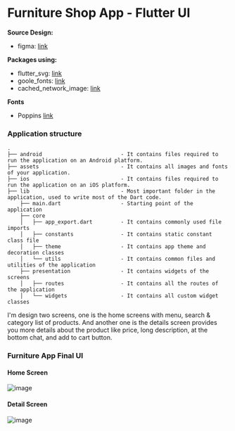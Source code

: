 # Furniture Shop App - Flutter UI

**Source Design:**

- figma: [link](https://www.figma.com/file/Yf8eAPv64MXENhETRNjkt7/furniture-shop?type=design&t=1zvhyejUA9VE0ra9-0)

**Packages using:**

- flutter_svg: [link](https://pub.dev/packages/flutter_svg)
- goole_fonts: [link](https://pub.dev/packages/google_fonts)
- cached_network_image: [link](https://pub.dev/packages/cached_network_image)

**Fonts**

- Poppins [link](https://fonts.google.com/specimen/Poppins)

### Application structure
                    
```
.
├── android                         - It contains files required to run the application on an Android platform.
├── assets                          - It contains all images and fonts of your application.
├── ios                             - It contains files required to run the application on an iOS platform.
├── lib                             - Most important folder in the application, used to write most of the Dart code.
    ├── main.dart                   - Starting point of the application
    ├── core
    │   ├── app_export.dart         - It contains commonly used file imports
    │   ├── constants               - It contains static constant class file
    │   ├── theme                   - It contains app theme and decoration classes
    │   └── utils                   - It contains common files and utilities of the application
    ├── presentation                - It contains widgets of the screens
    │   ├── routes                  - It contains all the routes of the application
    │   └── widgets                 - It contains all custom widget classes
```

I'm design two screens, one is the home screens with menu, search & category list of products. And another one is the details screen provides you more details about the product like price, long description, at the bottom chat, and add to cart button.

### Furniture App Final UI

#### Home Screen
![image](https://github.com/alghanykennedy/Furniture_Shop_App/assets/82708330/c1ae8fe7-fb55-4c9c-add2-bb1e39e14249)

#### Detail Screen
![image](https://github.com/alghanykennedy/Furniture_Shop_App/assets/82708330/12a64aa4-fcd7-4c56-82fa-bf3ffecd70ce)
